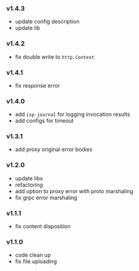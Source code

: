 ### v1.4.3
* update config description
* update lib
### v1.4.2
* fix double write to `http.Context`
### v1.4.1
* fix response error
### v1.4.0
* add `isp-journal` for logging invocation results
* add configs for timeout 
### v1.3.1
* add proxy original error bodies
### v1.2.0
* update libs
* refactoring
* add option to proxy error with proto marshaling
* fix grpc error marshaling
### v1.1.1
* fix content disposition
### v1.1.0
* code clean up
* fix file uploading
